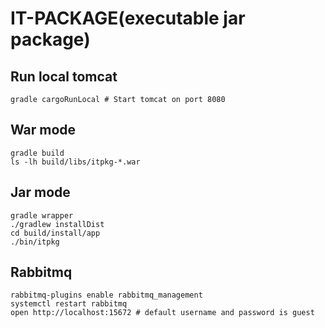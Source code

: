 IT-PACKAGE(executable jar package)
===============================

## Run local tomcat
    gradle cargoRunLocal # Start tomcat on port 8080


## War mode
    gradle build
    ls -lh build/libs/itpkg-*.war


## Jar mode
    gradle wrapper
    ./gradlew installDist
    cd build/install/app
    ./bin/itpkg


## Rabbitmq
    rabbitmq-plugins enable rabbitmq_management
    systemctl restart rabbitmq
    open http://localhost:15672 # default username and password is guest



